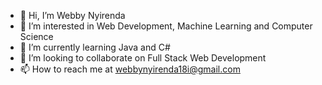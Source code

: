 - 👋 Hi, I’m Webby Nyirenda
- 👀 I’m interested in Web Development, Machine Learning and Computer Science
- 🌱 I’m currently learning Java and C#
- 💞️ I’m looking to collaborate on Full Stack Web Development
- 📫 How to reach me at webbynyirenda18i@gmail.com

<!---
WebbyN/WebbyN is a ✨ special ✨ repository because its `README.md` (this file) appears on your GitHub profile.
You can click the Preview link to take a look at your changes.
--->
